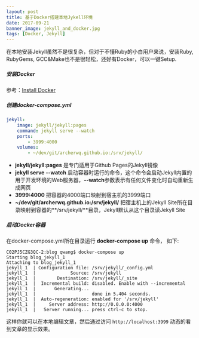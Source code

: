 ```yaml
---
layout: post
title: 基于Docker搭建本地Jykell环境
date: 2017-09-21
banner_image: jekyll_and_docker.jpg
tags: [Docker, Jekyll]
---
```


在本地安装Jekyll虽然不是很复杂，但对于不懂Ruby的小白用户来说，安装Ruby, RubyGems, GCC&Make也不是很轻松，还好有Docker，可以一键Setup.

<!--more-->

##### 安装Docker
参考：[Install Docker](https://docs.docker.com/engine/installation/)

##### 创建docker-compose.yml

```yaml
jekyll:
    image: jekyll/jekyll:pages
    command: jekyll serve --watch
    ports:
        - 3999:4000
    volumes:
        - ~/dev/git/archerwq.github.io:/srv/jekyll/
```

* **jekyll/jekyll:pages** 是专门适用于Github Pages的Jekyll镜像
* **jekyll serve --watch** 启动容器时运行的命令，这个命令会启动Jekyll内置的用于开发环境的Web服务器，**--watch**参数表示有任何文件变化时自动重新生成网页
* **3999:4000** 把容器的4000端口映射到宿主机的3999端口
* **~/dev/git/archerwq.github.io:/srv/jekyll/** 把宿主机上的Jekyll Site所在目录映射到容器的**/srv/jekyll/**目录，Jekyll默认从这个目录读Jekyll Site


##### 启动Docker容器
在docker-compose.yml所在目录运行 **docker-compose up** 命令， 如下:    
```shell
C02PJ5CZG3QC-2:blog qwang$ docker-compose up
Starting blog_jekyll_1
Attaching to blog_jekyll_1
jekyll_1  | Configuration file: /srv/jekyll/_config.yml
jekyll_1  |             Source: /srv/jekyll
jekyll_1  |        Destination: /srv/jekyll/_site
jekyll_1  |  Incremental build: disabled. Enable with --incremental
jekyll_1  |       Generating...
jekyll_1  |                     done in 5.404 seconds.
jekyll_1  |  Auto-regeneration: enabled for '/srv/jekyll'
jekyll_1  |     Server address: http://0.0.0.0:4000
jekyll_1  |   Server running... press ctrl-c to stop.
```


这样你就可以在本地编辑文章，然后通过访问 `http://localhost:3999` 动态的看到文章的显示效果。
